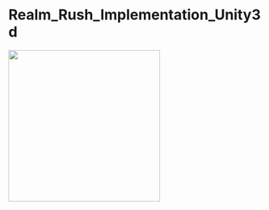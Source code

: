 # Realm_Rush_Implementation_Unity3d

<img src="https://github.com/March-08/Realm_Rush_Implementation_Unity3d/blob/master/ezgif.com-video-to-gif.gif" width="300">
